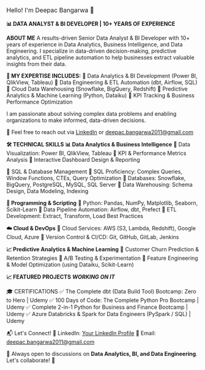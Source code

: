 <p style="font-size: 16px;">Hello! I'm Deepac Bangarwa 👋</p> 


**📊 DATA ANALYST & BI DEVELOPER | 10+ YEARS OF EXPERIENCE**

**ABOUT ME**
A results-driven Senior Data Analyst & BI Developer with 10+ years of experience in Data Analytics, Business Intelligence, and Data Engineering. I specialize in data-driven decision-making, predictive analytics, and ETL pipeline automation to help businesses extract valuable insights from their data.

**🚀 MY EXPERTISE INCLUDES:**
🚀 Data Analytics & BI Development (Power BI, QlikView, Tableau)
🚀 Data Engineering & ETL Automation (dbt, Airflow, SQL)
🚀 Cloud Data Warehousing (Snowflake, BigQuery, Redshift)
🚀 Predictive Analytics & Machine Learning (Python, Dataiku)
🚀 KPI Tracking & Business Performance Optimization

I am passionate about solving complex data problems and enabling organizations to make informed, data-driven decisions.

📩 Feel free to reach out via [LinkedIn](https://www.linkedin.com/in/deepacbangarwa/) or deepac.bangarwa2011@gmail.com

**🛠️ TECHNICAL SKILLS**
**📊 Data Analytics & Business Intelligence**
🚀 Data Visualization: Power BI, QlikView, Tableau
🚀 KPI & Performance Metrics Analysis
🚀 Interactive Dashboard Design & Reporting

💾 SQL & Database Management
🚀 SQL Proficiency: Complex Queries, Window Functions, CTEs, Query Optimization
🚀 Databases: Snowflake, BigQuery, PostgreSQL, MySQL, SQL Server
🚀 Data Warehousing: Schema Design, Data Modeling, Indexing

**🐍 Programming & Scripting**
🚀 Python: Pandas, NumPy, Matplotlib, Seaborn, Scikit-Learn
🚀 Data Pipeline Automation: Airflow, dbt, Prefect
🚀 ETL Development: Extract, Transform, Load Best Practices

**☁️ Cloud & DevOps**
🚀 Cloud Services: AWS (S3, Lambda, Redshift), Google Cloud, Azure
🚀 Version Control & CI/CD: Git, GitHub, GitLab, Jenkins

**📈 Predictive Analytics & Machine Learning**
🚀 Customer Churn Prediction & Retention Strategies
🚀 A/B Testing & Experimentation
🚀 Feature Engineering & Model Optimization (using Dataiku, Scikit-Learn)

**📈 FEATURED PROJECTS**
***WORKING ON IT***

🎓 CERTIFICATIONS
✅ The Complete dbt (Data Build Tool) Bootcamp: Zero to Hero | Udemy
✅ 100 Days of Code: The Complete Python Pro Bootcamp | Udemy
✅ Complete 2-in-1 Python for Business and Finance Bootcamp | Udemy
✅ Azure Databricks & Spark for Data Engineers (PySpark / SQL) | Udemy

📬 Let's Connect!
💼 LinkedIn: [Your LinkedIn Profile](https://www.linkedin.com/in/deepacbangarwa/)
📧 Email: deepac.bangarwa2011@gmail.com

💬 Always open to discussions on **Data Analytics, BI, and Data Engineering**. Let's collaborate! 🚀
